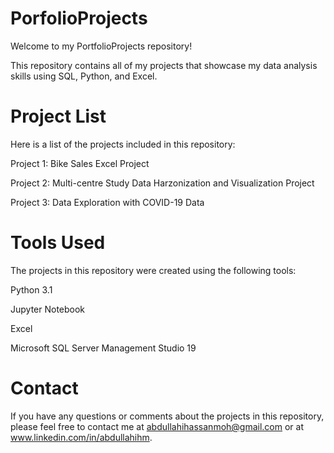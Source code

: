 # PorfolioProjects
Welcome to my PortfolioProjects repository! 

This repository contains all of my projects that showcase my data analysis skills using SQL, Python, and Excel.

# Project List
Here is a list of the projects included in this repository:

Project 1: Bike Sales Excel Project

Project 2: Multi-centre Study Data Harzonization and Visualization Project

Project 3: Data Exploration with COVID-19 Data


# Tools Used
The projects in this repository were created using the following tools:

Python 3.1

Jupyter Notebook

Excel

Microsoft SQL Server Management Studio 19


# Contact

If you have any questions or comments about the projects in this repository, please feel free to contact me at abdullahihassanmoh@gmail.com or at www.linkedin.com/in/abdullahihm.
